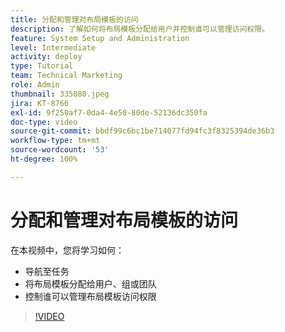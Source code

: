 ```yaml
---
title: 分配和管理对布局模板的访问
description: 了解如何将布局模板分配给用户并控制谁可以管理访问权限。
feature: System Setup and Administration
level: Intermediate
activity: deploy
type: Tutorial
team: Technical Marketing
role: Admin
thumbnail: 335080.jpeg
jira: KT-8766
exl-id: 9f250af7-0da4-4e50-80de-52136dc350fa
doc-type: video
source-git-commit: bbdf99c6bc1be714077fd94fc3f8325394de36b3
workflow-type: tm+mt
source-wordcount: '53'
ht-degree: 100%

---
```


# 分配和管理对布局模板的访问

在本视频中，您将学习如何：

* 导航至任务
* 将布局模板分配给用户、组或团队
* 控制谁可以管理布局模板访问权限

>[!VIDEO](https://video.tv.adobe.com/v/335080/?quality=12&learn=on&enablevpops=1)
